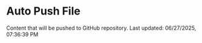 # Auto Push File

Content that will be pushed to GitHub repository.
Last updated: 06/27/2025, 07:36:39 PM